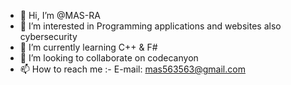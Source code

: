- 👋 Hi, I’m @MAS-RA
- 👀 I’m interested in Programming applications and websites also cybersecurity
- 🌱 I’m currently learning C++ & F#
- 💞️ I’m looking to collaborate on codecanyon
- 📫 How to reach me :- E-mail: mas563563@gmail.com

<!---
MAS-RA/MAS-RA is a ✨ special ✨ repository because its `README.md` (this file) appears on your GitHub profile.
You can click the Preview link to take a look at your changes.
--->
